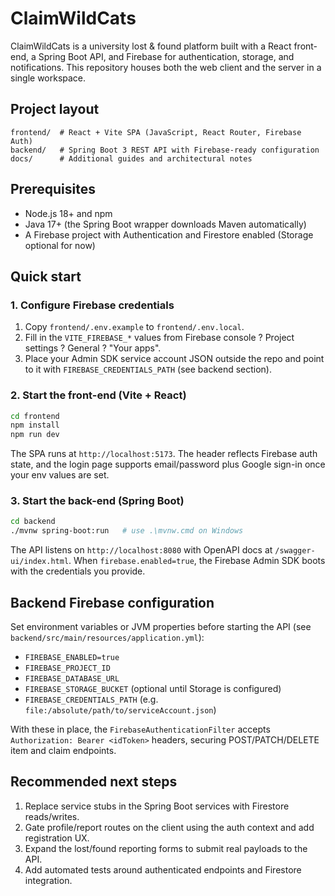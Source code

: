 # ClaimWildCats

ClaimWildCats is a university lost & found platform built with a React front-end, a Spring Boot API, and Firebase for authentication, storage, and notifications. This repository houses both the web client and the server in a single workspace.

## Project layout

```
frontend/  # React + Vite SPA (JavaScript, React Router, Firebase Auth)
backend/   # Spring Boot 3 REST API with Firebase-ready configuration
docs/      # Additional guides and architectural notes
```

## Prerequisites

- Node.js 18+ and npm
- Java 17+ (the Spring Boot wrapper downloads Maven automatically)
- A Firebase project with Authentication and Firestore enabled (Storage optional for now)

## Quick start

### 1. Configure Firebase credentials

1. Copy `frontend/.env.example` to `frontend/.env.local`.
2. Fill in the `VITE_FIREBASE_*` values from Firebase console ? Project settings ? General ? "Your apps".
3. Place your Admin SDK service account JSON outside the repo and point to it with `FIREBASE_CREDENTIALS_PATH` (see backend section).

### 2. Start the front-end (Vite + React)

```bash
cd frontend
npm install
npm run dev
```

The SPA runs at `http://localhost:5173`. The header reflects Firebase auth state, and the login page supports email/password plus Google sign-in once your env values are set.

### 3. Start the back-end (Spring Boot)

```bash
cd backend
./mvnw spring-boot:run   # use .\mvnw.cmd on Windows
```

The API listens on `http://localhost:8080` with OpenAPI docs at `/swagger-ui/index.html`. When `firebase.enabled=true`, the Firebase Admin SDK boots with the credentials you provide.

## Backend Firebase configuration

Set environment variables or JVM properties before starting the API (see `backend/src/main/resources/application.yml`):

- `FIREBASE_ENABLED=true`
- `FIREBASE_PROJECT_ID`
- `FIREBASE_DATABASE_URL`
- `FIREBASE_STORAGE_BUCKET` (optional until Storage is configured)
- `FIREBASE_CREDENTIALS_PATH` (e.g. `file:/absolute/path/to/serviceAccount.json`)

With these in place, the `FirebaseAuthenticationFilter` accepts `Authorization: Bearer <idToken>` headers, securing POST/PATCH/DELETE item and claim endpoints.

## Recommended next steps

1. Replace service stubs in the Spring Boot services with Firestore reads/writes.
2. Gate profile/report routes on the client using the auth context and add registration UX.
3. Expand the lost/found reporting forms to submit real payloads to the API.
4. Add automated tests around authenticated endpoints and Firestore integration.


